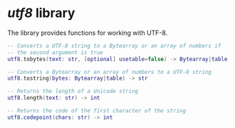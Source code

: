 # *utf8* library

The library provides functions for working with UTF-8.

```lua
-- Converts a UTF-8 string to a Bytearray or an array of numbers if
-- the second argument is true
utf8.tobytes(text: str, [optional] usetable=false) -> Bytearray|table

-- Converts a Bytearray or an array of numbers to a UTF-8 string
utf8.tostring(bytes: Bytearray|table) -> str

-- Returns the length of a Unicode string
utf8.length(text: str) -> int

-- Returns the code of the first character of the string
utf8.codepoint(chars: str) -> int
```
